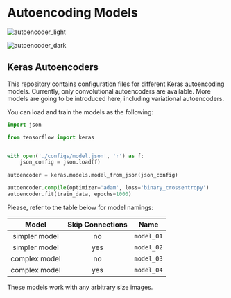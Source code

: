 # Autoencoding Models

![autoencoder_light](https://user-images.githubusercontent.com/16051397/149675837-20a669e5-9dc4-49d8-a0e1-29f2d2d1af89.png#gh-light-mode-only)

![autoencoder_dark](https://user-images.githubusercontent.com/16051397/149675856-209c0474-f812-4bf0-b0b7-b8b61ca574db.png#gh-dark-mode-only)

## Keras Autoencoders

This repository contains configuration files for different Keras autoencoding models. Currently, only convolutional autoencoders are available. More models are going to be introduced here, including variational autoencoders.

You can load and train the models as the following:

```python
import json

from tensorflow import keras


with open('./configs/model.json', 'r') as f:
    json_config = json.load(f)
 
autoencoder = keras.models.model_from_json(json_config)

autoencoder.compile(optimizer='adam', loss='binary_crossentropy')
autoencoder.fit(train_data, epochs=1000)
```

Please, refer to the table below for model namings:

| Model         | Skip Connections | Name       |
| :-----------: | :--------------: | :--------: |
| simpler model | no               | `model_01` |
| simpler model | yes              | `model_02` |
| complex model | no               | `model_03` |
| complex model | yes              | `model_04` |

These models work with any arbitrary size images.

